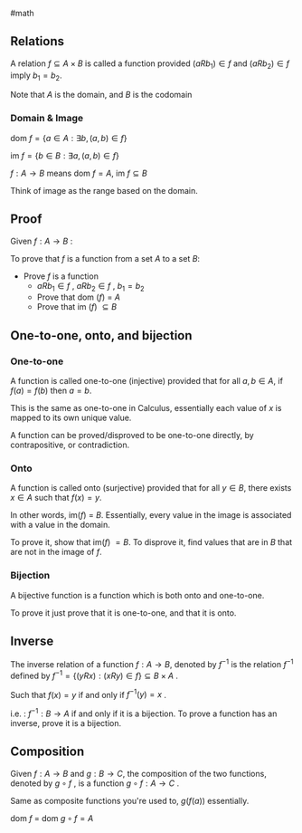 #math 

## Relations 

A relation $f \subseteq A \times B$ is called a function provided $(aRb_1) \in f$ and $(aRb_2) \in f$ imply $b_1 = b_2$. 

Note that $A$ is the domain, and $B$ is the codomain

### Domain & Image

dom $f = \{a \in A: \exists b, (a,b) \in f \}$

im $f = \{b \in B: \exists a, (a,b) \in f \}$

$f : A \rightarrow B$ means dom $f = A$, im $f \subseteq B$

Think of image as the range based on the domain.
## Proof

Given $f : A \rightarrow B$ :

To prove that $f$ is a function from a set $A$ to a set $B$:

- Prove $f$ is a function
	- $aRb_1 \in f$ , $aRb_2 \in f$ , $b_1 = b_2$
	- Prove that dom ($f$) = $A$
	- Prove that im ($f$) $\subseteq B$

## One-to-one, onto, and bijection

### One-to-one

A function is called one-to-one (injective) provided that for all $a,b \in A$, if $f(a) = f(b)$ then $a=b$. 

This is the same as one-to-one in Calculus, essentially each value of $x$ is mapped to its own unique value. 

A function can be proved/disproved to be one-to-one directly, by contrapositive, or contradiction. 

### Onto

A function is called onto (surjective) provided that for all $y \in B$, there exists $x \in A$ such that $f(x) = y$.

In other words, im($f$) = $B$. Essentially, every value in the image is associated with a value in the domain. 

To prove it, show that im($f$) $=B$. To disprove it, find values that are in $B$ that are not in the image of $f$. 

### Bijection

A bijective function is a function which is both onto and one-to-one.

To prove it just prove that it is one-to-one, and that it is onto.

## Inverse 

The inverse relation of a function $f : A \rightarrow B$, denoted by $f^{-1}$ is the relation $f^{-1}$ defined by $f^{-1} = \{(yRx) : (xRy) \in f \} \subseteq B \times A$ . 

Such that $f(x) = y$ if and only if $f^{-1}(y) =x$ . 

i.e. : $f^{-1} : B \rightarrow A$ if and only if it is a bijection. To prove a function has an inverse, prove it is a bijection.
## Composition

Given $f : A \rightarrow B$ and $g : B \rightarrow C$, the composition of the two functions, denoted by $g \circ f$ , is a function $g \circ f : A \rightarrow C$ . 

Same as composite functions you're used to, $g(f(a))$ essentially.

dom $f$ = dom $g \circ f = A$ 